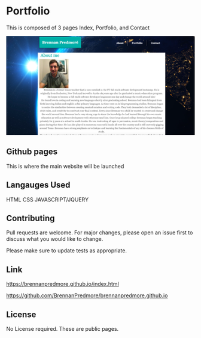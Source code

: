 # Portfolio

This is composed of 3 pages
Index, Portfolio, and Contact

![Screenshot](assets/images/readMe.md_screenShot.png)

## Github pages 

This is where the main website will be launched 


## Langauges Used

HTML 
CSS
JAVASCRIPT/JQUERY

## Contributing
Pull requests are welcome. For major changes, please open an issue first to discuss what you would like to change.

Please make sure to update tests as appropriate.

## Link
https://brennanpredmore.github.io/index.html 

https://github.com/BrennanPredmore/brennanpredmore.github.io

## License
No License required. These are public pages. 
